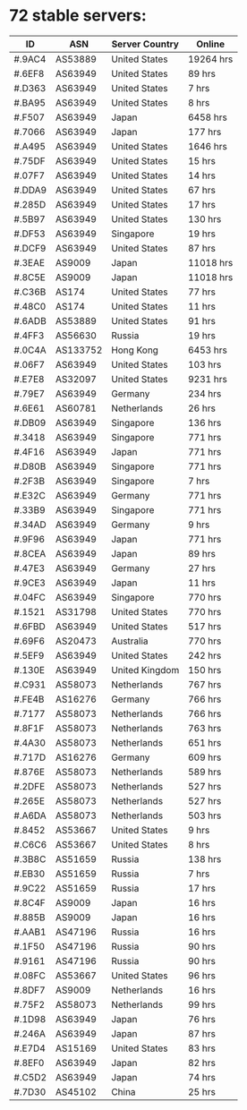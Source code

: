# 72 stable servers:

| ID | ASN | Server Country | Online |
| ------ | ------ | ------ | ------ |
| #.9AC4 | AS53889 | United States | 19264 hrs |
| #.6EF8 | AS63949 | United States | 89 hrs |
| #.D363 | AS63949 | United States | 7 hrs |
| #.BA95 | AS63949 | United States | 8 hrs |
| #.F507 | AS63949 | Japan | 6458 hrs |
| #.7066 | AS63949 | Japan | 177 hrs |
| #.A495 | AS63949 | United States | 1646 hrs |
| #.75DF | AS63949 | United States | 15 hrs |
| #.07F7 | AS63949 | United States | 14 hrs |
| #.DDA9 | AS63949 | United States | 67 hrs |
| #.285D | AS63949 | United States | 17 hrs |
| #.5B97 | AS63949 | United States | 130 hrs |
| #.DF53 | AS63949 | Singapore | 19 hrs |
| #.DCF9 | AS63949 | United States | 87 hrs |
| #.3EAE | AS9009 | Japan | 11018 hrs |
| #.8C5E | AS9009 | Japan | 11018 hrs |
| #.C36B | AS174 | United States | 77 hrs |
| #.48C0 | AS174 | United States | 11 hrs |
| #.6ADB | AS53889 | United States | 91 hrs |
| #.4FF3 | AS56630 | Russia | 19 hrs |
| #.0C4A | AS133752 | Hong Kong | 6453 hrs |
| #.06F7 | AS63949 | United States | 103 hrs |
| #.E7E8 | AS32097 | United States | 9231 hrs |
| #.79E7 | AS63949 | Germany | 234 hrs |
| #.6E61 | AS60781 | Netherlands | 26 hrs |
| #.DB09 | AS63949 | Singapore | 136 hrs |
| #.3418 | AS63949 | Singapore | 771 hrs |
| #.4F16 | AS63949 | Japan | 771 hrs |
| #.D80B | AS63949 | Singapore | 771 hrs |
| #.2F3B | AS63949 | Singapore | 7 hrs |
| #.E32C | AS63949 | Germany | 771 hrs |
| #.33B9 | AS63949 | Singapore | 771 hrs |
| #.34AD | AS63949 | Germany | 9 hrs |
| #.9F96 | AS63949 | Japan | 771 hrs |
| #.8CEA | AS63949 | Japan | 89 hrs |
| #.47E3 | AS63949 | Germany | 27 hrs |
| #.9CE3 | AS63949 | Japan | 11 hrs |
| #.04FC | AS63949 | Singapore | 770 hrs |
| #.1521 | AS31798 | United States | 770 hrs |
| #.6FBD | AS63949 | United States | 517 hrs |
| #.69F6 | AS20473 | Australia | 770 hrs |
| #.5EF9 | AS63949 | United States | 242 hrs |
| #.130E | AS63949 | United Kingdom | 150 hrs |
| #.C931 | AS58073 | Netherlands | 767 hrs |
| #.FE4B | AS16276 | Germany | 766 hrs |
| #.7177 | AS58073 | Netherlands | 766 hrs |
| #.8F1F | AS58073 | Netherlands | 763 hrs |
| #.4A30 | AS58073 | Netherlands | 651 hrs |
| #.717D | AS16276 | Germany | 609 hrs |
| #.876E | AS58073 | Netherlands | 589 hrs |
| #.2DFE | AS58073 | Netherlands | 527 hrs |
| #.265E | AS58073 | Netherlands | 527 hrs |
| #.A6DA | AS58073 | Netherlands | 503 hrs |
| #.8452 | AS53667 | United States | 9 hrs |
| #.C6C6 | AS53667 | United States | 8 hrs |
| #.3B8C | AS51659 | Russia | 138 hrs |
| #.EB30 | AS51659 | Russia | 7 hrs |
| #.9C22 | AS51659 | Russia | 17 hrs |
| #.8C4F | AS9009 | Japan | 16 hrs |
| #.885B | AS9009 | Japan | 16 hrs |
| #.AAB1 | AS47196 | Russia | 16 hrs |
| #.1F50 | AS47196 | Russia | 90 hrs |
| #.9161 | AS47196 | Russia | 90 hrs |
| #.08FC | AS53667 | United States | 96 hrs |
| #.8DF7 | AS9009 | Netherlands | 16 hrs |
| #.75F2 | AS58073 | Netherlands | 99 hrs |
| #.1D98 | AS63949 | Japan | 76 hrs |
| #.246A | AS63949 | Japan | 87 hrs |
| #.E7D4 | AS15169 | United States | 83 hrs |
| #.8EF0 | AS63949 | Japan | 82 hrs |
| #.C5D2 | AS63949 | Japan | 74 hrs |
| #.7D30 | AS45102 | China | 25 hrs |

